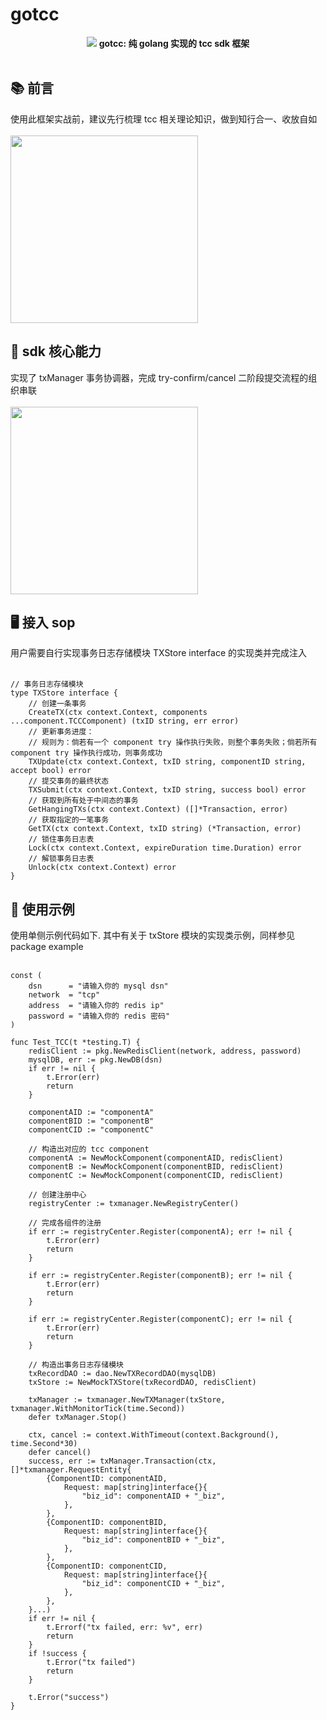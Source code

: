 # gotcc

<p align="center">
<img src="https://github.com/xiaoxuxiansheng/gotcc/blob/main/img/sdk_frame.png" />
<b>gotcc: 纯 golang 实现的 tcc sdk 框架</b>
<br/><br/>
</p>

## 📚 前言
使用此框架实战前，建议先行梳理 tcc 相关理论知识，做到知行合一、收放自如<br/><br/>
<img src="https://github.com/xiaoxuxiansheng/gotcc/blob/main/img/tcc_theory_frame.png" height="300px"/>

## 📖 sdk 核心能力
实现了 txManager 事务协调器，完成 try-confirm/cancel 二阶段提交流程的组织串联<br/><br/>
<img src="https://github.com/xiaoxuxiansheng/gotcc/blob/main/img/2pc.png" height="300px"/>

## 🖥 接入 sop
用户需要自行实现事务日志存储模块 TXStore interface 的实现类并完成注入<br/><br/>
```
// 事务日志存储模块
type TXStore interface {
	// 创建一条事务
	CreateTX(ctx context.Context, components ...component.TCCComponent) (txID string, err error)
	// 更新事务进度：
	// 规则为：倘若有一个 component try 操作执行失败，则整个事务失败；倘若所有 component try 操作执行成功，则事务成功
	TXUpdate(ctx context.Context, txID string, componentID string, accept bool) error
	// 提交事务的最终状态
	TXSubmit(ctx context.Context, txID string, success bool) error
	// 获取到所有处于中间态的事务
	GetHangingTXs(ctx context.Context) ([]*Transaction, error)
	// 获取指定的一笔事务
	GetTX(ctx context.Context, txID string) (*Transaction, error)
	// 锁住事务日志表
	Lock(ctx context.Context, expireDuration time.Duration) error
	// 解锁事务日志表
	Unlock(ctx context.Context) error
}
```

## 🐧 使用示例
使用单侧示例代码如下. 其中有关于 txStore 模块的实现类示例，同样参见 package example<br/><br/>
```
const (
	dsn      = "请输入你的 mysql dsn"
	network  = "tcp"
	address  = "请输入你的 redis ip"
	password = "请输入你的 redis 密码"
)

func Test_TCC(t *testing.T) {
	redisClient := pkg.NewRedisClient(network, address, password)
	mysqlDB, err := pkg.NewDB(dsn)
	if err != nil {
		t.Error(err)
		return
	}

	componentAID := "componentA"
	componentBID := "componentB"
	componentCID := "componentC"

	// 构造出对应的 tcc component
	componentA := NewMockComponent(componentAID, redisClient)
	componentB := NewMockComponent(componentBID, redisClient)
	componentC := NewMockComponent(componentCID, redisClient)

	// 创建注册中心
	registryCenter := txmanager.NewRegistryCenter()

	// 完成各组件的注册
	if err := registryCenter.Register(componentA); err != nil {
		t.Error(err)
		return
	}

	if err := registryCenter.Register(componentB); err != nil {
		t.Error(err)
		return
	}

	if err := registryCenter.Register(componentC); err != nil {
		t.Error(err)
		return
	}

	// 构造出事务日志存储模块
	txRecordDAO := dao.NewTXRecordDAO(mysqlDB)
	txStore := NewMockTXStore(txRecordDAO, redisClient)

	txManager := txmanager.NewTXManager(txStore, txmanager.WithMonitorTick(time.Second))
	defer txManager.Stop()

	ctx, cancel := context.WithTimeout(context.Background(), time.Second*30)
	defer cancel()
	success, err := txManager.Transaction(ctx, []*txmanager.RequestEntity{
		{ComponentID: componentAID,
			Request: map[string]interface{}{
				"biz_id": componentAID + "_biz",
			},
		},
		{ComponentID: componentBID,
			Request: map[string]interface{}{
				"biz_id": componentBID + "_biz",
			},
		},
		{ComponentID: componentCID,
			Request: map[string]interface{}{
				"biz_id": componentCID + "_biz",
			},
		},
	}...)
	if err != nil {
		t.Errorf("tx failed, err: %v", err)
		return
	}
	if !success {
		t.Error("tx failed")
		return
	}

	t.Error("success")
}
```



